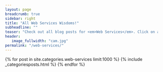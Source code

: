 ```yaml
---
layout: page
breadcrumb: true
sidebar: right
title: "All Web Services Wisdoms!"
subheadline: ""
teaser: "Check out all blog posts for <em>Web Services</em>. Click on a headline to read the teaser."
header:
   image_fullwidth: "cam.jpg"
permalink: "/web-services/"
---
```

{% for post in site.categories.web-services limit:1000 %}
  {% include  _categoriesposts.html %}
{% endfor %}
